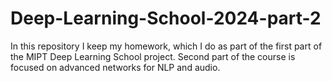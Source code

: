 # Deep-Learning-School-2024-part-2
In this repository I keep my homework, which I do as part of the first part of the MIPT Deep Learning School project. Second part of the course is focused on advanced networks for NLP and audio. 
